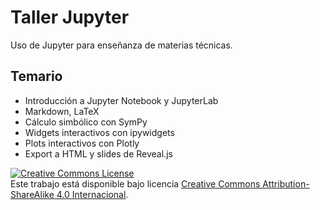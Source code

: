# Taller Jupyter

Uso de Jupyter para enseñanza de materias técnicas.

## Temario

- Introducción a Jupyter Notebook y JupyterLab
- Markdown, LaTeX
- Cálculo simbólico con SymPy
- Widgets interactivos con ipywidgets
- Plots interactivos con Plotly
- Export a HTML y slides de Reveal.js

<a rel="license" href="http://creativecommons.org/licenses/by-sa/4.0/"><img alt="Creative Commons License" style="border-width:0" src="https://i.creativecommons.org/l/by-sa/4.0/80x15.png" /></a><br />Este trabajo está disponible bajo licencia <a rel="license" href="http://creativecommons.org/licenses/by-sa/4.0/">Creative Commons Attribution-ShareAlike 4.0 Internacional</a>.
